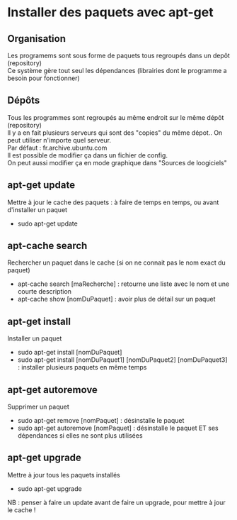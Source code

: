 # Installer des paquets avec apt-get
## Organisation
Les programems sont sous forme de paquets tous regroupés dans un depôt (repository)  
Ce système gère tout seul les dépendances (librairies dont le programme a besoin pour fonctionner)
## Dépôts
Tous les programmes sont regroupés au même endroit sur le même dépôt (repository)  
Il y a en fait plusieurs serveurs qui sont des "copies" du même dépot.. On peut utiliser n'importe quel serveur.  
Par défaut : fr.archive.ubuntu.com  
Il est possible de modifier ça dans un fichier de config.  
On peut aussi modifier ça en mode graphique dans "Sources de loogiciels"
## apt-get update
Mettre à jour le cache des paquets : à faire de temps en temps, ou avant d'installer un paquet  
- sudo apt-get update
## apt-cache search
Rechercher un paquet dans le cache (si on ne connait pas le nom exact du paquet)  
- apt-cache search [maRecherche]  : retourne une liste avec le nom et une courte description
- apt-cache show [nomDuPaquet] : avoir plus de détail sur un paquet
## apt-get install
Installer un paquet
- sudo apt-get install [nomDuPaquet]
- sudo apt-get install [nomDuPaquet1] [nomDuPaquet2] [nomDuPaquet3] : installer plusieurs paquets en même temps
## apt-get autoremove
Supprimer un paquet
- sudo apt-get remove [nomPaquet] : désinstalle le paquet
- sudo apt-get autoremove [nomPaquet] : désinstalle le paquet ET ses dépendances si elles ne sont plus utilisées
## apt-get upgrade
Mettre à jour tous les paquets installés
- sudo apt-get upgrade  

NB : penser à faire un update avant de faire un upgrade, pour mettre à jour le cache !






